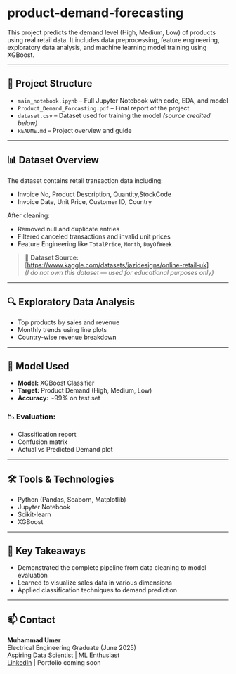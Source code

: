 # product-demand-forecasting

This project predicts the demand level (High, Medium, Low) of products using real retail data. It includes data preprocessing, feature engineering, exploratory data analysis, and machine learning model training using XGBoost.

---

## 📂 Project Structure

- `main_notebook.ipynb` – Full Jupyter Notebook with code, EDA, and model
- `Product_Demand_Forcasting.pdf` – Final report of the project
- `dataset.csv` – Dataset used for training the model *(source credited below)*
- `README.md` – Project overview and guide

---

## 📊 Dataset Overview

The dataset contains retail transaction data including:

- Invoice No, Product Description, Quantity,StockCode
- Invoice Date, Unit Price, Customer ID, Country

After cleaning:
- Removed null and duplicate entries
- Filtered canceled transactions and invalid unit prices
- Feature Engineering like `TotalPrice`, `Month`, `DayOfWeek`

> 📌 **Dataset Source:**  
> [https://www.kaggle.com/datasets/jazidesigns/online-retail-uk]  
> *(I do not own this dataset — used for educational purposes only)*

---

## 🔍 Exploratory Data Analysis

- Top products by sales and revenue
- Monthly trends using line plots
- Country-wise revenue breakdown

---

## 🧠 Model Used

- **Model:** XGBoost Classifier
- **Target:** Product Demand (High, Medium, Low)
- **Accuracy:** ~99% on test set

### 📉 Evaluation:
- Classification report
- Confusion matrix
- Actual vs Predicted Demand plot

---

## 🛠️ Tools & Technologies

- Python (Pandas, Seaborn, Matplotlib)
- Jupyter Notebook
- Scikit-learn
- XGBoost

---

## 📌 Key Takeaways

- Demonstrated the complete pipeline from data cleaning to model evaluation
- Learned to visualize sales data in various dimensions
- Applied classification techniques to demand prediction

---

## 📫 Contact

**Muhammad Umer**  
Electrical Engineering Graduate (June 2025)  
Aspiring Data Scientist | ML Enthusiast  
[LinkedIn](www.linkedin.com/in/umarsaleem49) | Portfolio coming soon

